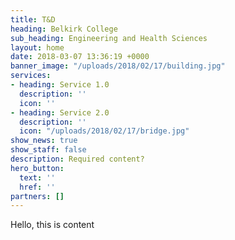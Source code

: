 ```yaml
---
title: T&D
heading: Belkirk College
sub_heading: Engineering and Health Sciences
layout: home
date: 2018-03-07 13:36:19 +0000
banner_image: "/uploads/2018/02/17/building.jpg"
services:
- heading: Service 1.0
  description: ''
  icon: ''
- heading: Service 2.0
  description: ''
  icon: "/uploads/2018/02/17/bridge.jpg"
show_news: true
show_staff: false
description: Required content?
hero_button:
  text: ''
  href: ''
partners: []
---
```

Hello, this is content